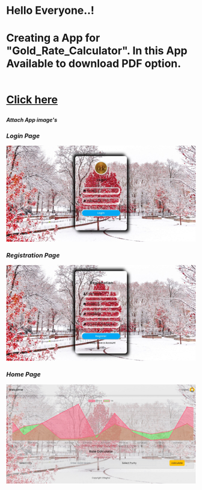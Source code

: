 <h1>Hello Everyone..!<h1/>
<p>Creating a App for<strong> "Gold_Rate_Calculator". In this App Available to download PDF option.<strong/><p/>
<br/>
<a href="https://gold-rate-calculator-1.netlify.app" target="_blank">Click here<a/>
<h5>Attach App image's<h5/>
<h3>Login Page</h3>
<img src="./image1.jpeg" />
<br/>
<h3>Registration Page</h3>
<img src="./image2.jpeg" />
<br/>
<h3>Home Page</h3>
<img src="./image3.jpeg" />
